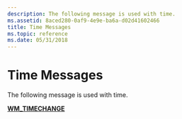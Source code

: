 ```yaml
---
description: The following message is used with time.
ms.assetid: 8aced280-0af9-4e9e-ba6a-d02d41602466
title: Time Messages
ms.topic: reference
ms.date: 05/31/2018
---
```


# Time Messages

The following message is used with time.

<dl>

[**WM\_TIMECHANGE**](wm-timechange.md)  
</dl>

 

 



